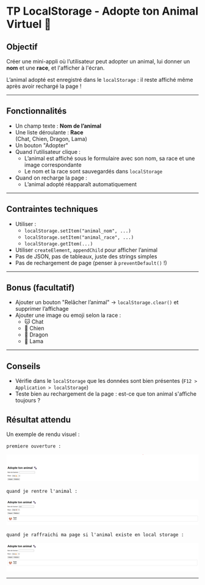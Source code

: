 # TP LocalStorage - Adopte ton Animal Virtuel 🐾

## Objectif

Créer une mini-appli où l’utilisateur peut adopter un animal, lui donner un **nom** et une **race**, et l'afficher à l'écran.

L’animal adopté est enregistré dans le `localStorage` : il reste affiché même après avoir rechargé la page !

---

## Fonctionnalités

- Un champ texte : **Nom de l’animal**
- Une liste déroulante : **Race**  
  (Chat, Chien, Dragon, Lama)
- Un bouton "Adopter"
- Quand l’utilisateur clique :
    - L’animal est affiché sous le formulaire avec son nom, sa race et une image correspondante
    - Le nom et la race sont sauvegardés dans `localStorage`
- Quand on recharge la page :
    - L’animal adopté réapparaît automatiquement

---

## Contraintes techniques

- Utiliser :
    - `localStorage.setItem("animal_nom", ...)`
    - `localStorage.setItem("animal_race", ...)`
    - `localStorage.getItem(...)`
- Utiliser `createElement`, `appendChild` pour afficher l’animal
- Pas de JSON, pas de tableaux, juste des strings simples
- Pas de rechargement de page (penser à `preventDefault()` !)

---

## Bonus (facultatif)

- Ajouter un bouton "Relâcher l’animal" → `localStorage.clear()` et supprimer l’affichage
- Ajouter une image ou emoji selon la race :
    - 🐱 Chat
    - 🐶 Chien
    - 🐉 Dragon
    - 🦙 Lama

---

## Conseils

- Vérifie dans le `localStorage` que les données sont bien présentes (`F12 > Application > localStorage`)
- Teste bien au rechargement de la page : est-ce que ton animal s'affiche toujours ?

## Résultat attendu

Un exemple de rendu visuel :

````text
premiere ouverture : 
````
![Nom de l’image](a-1.png)


````text
quand je rentre l'animal : 
````
![Nom de l’image](a-2.png)

````text
quand je raffraichi ma page si l'animal existe en local storage : 
````
![Nom de l’image](a-3.png)

---